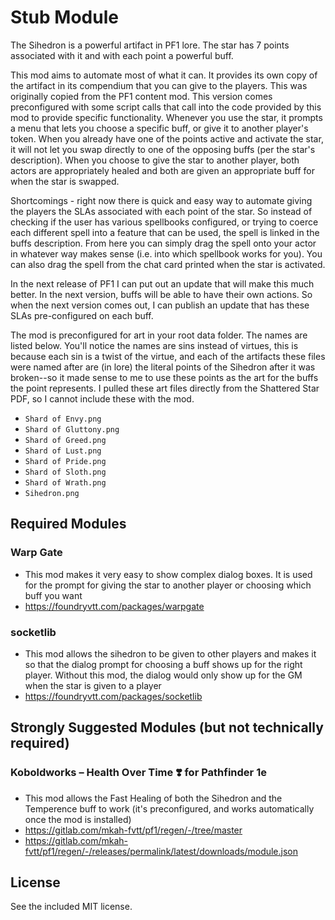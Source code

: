 # Stub Module

The Sihedron is a powerful artifact in PF1 lore. The star has 7 points associated with it and with each point a powerful buff.

This mod aims to automate most of what it can. It provides its own copy of the artifact in its compendium that you can give to the players. This was originally copied from the PF1 content mod. This version comes preconfigured with some script calls that call into the code provided by this mod to provide specific functionality. Whenever you use the star, it prompts a menu that lets you choose a specific buff, or give it to another player's token. When you already have one of the points active and activate the star, it will not let you swap directly to one of the opposing buffs (per the star's description). When you choose to give the star to another player, both actors are appropriately healed and both are given an appropriate buff for when the star is swapped.

Shortcomings - right now there is quick and easy way to automate giving the players the SLAs associated with each point of the star. So instead of checking if the user has various spellbooks configured, or trying to coerce each different spell into a feature that can be used, the spell is linked in the buffs description. From here you can simply drag the spell onto your actor in whatever way makes sense (i.e. into which spellbook works for you). You can also drag the spell from the chat card printed when the star is activated.

In the next release of PF1 I can put out an update that will make this much better. In the next version, buffs will be able to have their own actions. So when the next version comes out, I can publish an update that has these SLAs pre-configured on each buff.

The mod is preconfigured for art in your root data folder. The names are listed below. You'll notice the names are sins instead of virtues, this is because each sin is a twist of the virtue, and each of the artifacts these files were named after are (in lore) the literal points of the Sihedron after it was broken--so it made sense to me to use these points as the art for the buffs the point represents. I pulled these art files directly from the Shattered Star PDF, so I cannot include these with the mod.
- `Shard of Envy.png`
- `Shard of Gluttony.png`
- `Shard of Greed.png`
- `Shard of Lust.png`
- `Shard of Pride.png`
- `Shard of Sloth.png`
- `Shard of Wrath.png`
- `Sihedron.png`

## Required Modules

### Warp Gate

- This mod makes it very easy to show complex dialog boxes. It is used for the prompt for giving the star to another player or choosing which buff you want
- https://foundryvtt.com/packages/warpgate
### socketlib

- This mod allows the sihedron to be given to other players and makes it so that the dialog prompt for choosing a buff shows up for the right player. Without this mod, the dialog would only show up for the GM when the star is given to a player
- https://foundryvtt.com/packages/socketlib

## Strongly Suggested Modules (but not technically required)

### Koboldworks – Health Over Time ❣️ for Pathfinder 1e

- This mod allows the Fast Healing of both the Sihedron and the Temperence buff to work (it's preconfigured, and works automatically once the mod is installed)
- https://gitlab.com/mkah-fvtt/pf1/regen/-/tree/master
- https://gitlab.com/mkah-fvtt/pf1/regen/-/releases/permalink/latest/downloads/module.json

## License

See the included MIT license.

